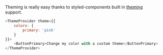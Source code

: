 Theming is really easy thanks to styled-components built in [theming](https://www.styled-components.com/docs/advanced#theming) support.

```javascript
<ThemeProvider theme={{
    colors: {
        primary: 'pink'
    }
}}>
    <ButtonPrimary>Change my color with a custom theme</ButtonPrimary>
</ThemeProvider>
```